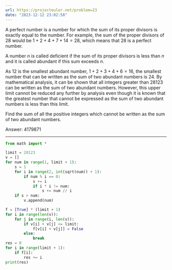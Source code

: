 ```yaml
---
url: https://projecteuler.net/problem=23
date: "2023-12-12 23:02:58"
---
```

A perfect number is a number for which the sum of its proper divisors is exactly equal to the number. For example, the sum of the proper divisors of $28$ would be $1 + 2 + 4 + 7 + 14 = 28$, which means that $28$ is a perfect number.

A number $n$ is called deficient if the sum of its proper divisors is less than $n$ and it is called abundant if this sum exceeds $n$.

As $12$ is the smallest abundant number, $1 + 2 + 3 + 4 + 6 = 16$, the smallest number that can be written as the sum of two abundant numbers is $24$. By mathematical analysis, it can be shown that all integers greater than $28123$ can be written as the sum of two abundant numbers. However, this upper limit cannot be reduced any further by analysis even though it is known that the greatest number that cannot be expressed as the sum of two abundant numbers is less than this limit.

Find the sum of all the positive integers which cannot be written as the sum of two abundant numbers.

Answer: 4179871

---
```python
from math import *

limit = 28123
v = []
for num in range(1, limit + 1):
    s = 1
    for i in range(2, int(sqrt(num)) + 1):
        if num % i == 0:
            s += i
            if i * i != num:
                s += num // i
    if s > num:
        v.append(num)

f = [True] * (limit + 1)
for i in range(len(v)):
    for j in range(i, len(v)):
        if v[i] + v[j] <= limit:
            f[v[i] + v[j]] = False
        else:
            break
res = 0
for i in range(limit + 1):
    if f[i]:
        res += i
print(res)
```
